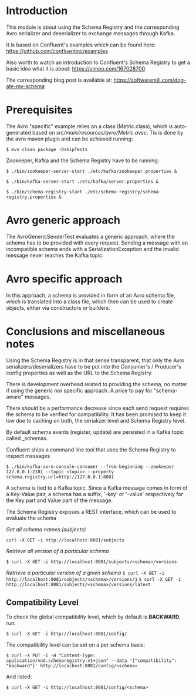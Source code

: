 # Introduction
This module is about using the Schema Registry and the corresponding Avro serializer and deserializer to exchange messages through Kafka.

It is based on Confluent's examples which can be found here:
https://github.com/confluentinc/examples

Also worth to watch an introduction to Confluent's Schema Registry to get a basic idea what it is about:
https://vimeo.com/167028700

The corresponding blog post is available at:
https://softwaremill.com/dog-ate-my-schema

# Prerequisites
The Avro "specific" example relies on a class (Metric.class), which is auto-generated based on *src/main/resources/avro/Metric.avsc*.
Tis is done by the avro maven plugin and can be achieved running:

```$ mvn clean package -DskipTests```

Zookeeper, Kafka and the Schema Registry have to be running:

```
$ ./bin/zookeeper-server-start ./etc/kafka/zookeeper.properties &

$ ./bin/kafka-server-start ./etc/kafka/server.properties &

$ ./bin/schema-registry-start ./etc/schema-registry/schema-registry.properties &
```
# Avro generic approach
The AvroGenericSenderTest evaluates a generic approach, where the schema has to be provided with every request. Sending a message with an incompatible schema ends with a SerializationException and the invalid message never reaches the Kafka topic.

# Avro specific approach
In this approach, a schema is provided in form of an Avro schema file, which is translated into a class file, which then can be used to create objects, either via constructors or builders.

# Conclusions and miscellaneous notes
Using the Schema Registry is in that sense transparent, that only the Avro serializers/deserializers have to be put into the Consumer's / Producer's config properties as well as the URL to the Schema Registry.

There is development overhead related to providing the schema, no matter if using the generic nor specific approach. A price to pay for "schema-aware" messages.

There should be a performance decrease since each send request requires the schema to be verified for compatibility. It has been promised to keep it low due to caching on both, the serializer level and Schema Registry level.

By default schema events (register, update) are persisted in a Kafka topic called _schemas.

Confluent ships a command line tool that uses the Schema Registry to inspect messages

```$ ./bin/kafka-avro-console-consumer --from-beginning --zookeeper 127.0.0.1:2181 --topic <topic> --property schema.registry.url=http://127.0.0.1:8081```

A schema is tied to a Kafka topic. Since a Kafka message comes in form of a Key-Value pair, a schema has a suffix, '-key' or '-value' respectively for the Key part and Value part of the message.

The Schema Registry exposes a REST interface, which can be used to evaluate the schema

*Get all schema names (subjects)*

```curl -X GET -i http://localhost:8081/subjects```

*Retrieve all version of a particular schema*

```$ curl -X GET -i http://localhost:8081/subjects/<schema>/versions```

*Retrieve a particular version of a given schema*
```$ curl -X GET -i http://localhost:8081/subjects/<schema>/versions/1```
```$ curl -X GET -i http://localhost:8081/subjects/<schema>/versions/latest```


## Compatibility Level
To check the global compatibility level, which by default is **BACKWARD**, run:

```$ curl -X GET -i http://localhost:8081/config/```

The compatibility level can be set on a per schema basis:

```$ curl -X PUT -i -H "Content-Type: application/vnd.schemaregistry.v1+json" --data '{"compatibility": "backward"}' http://localhost:8081/config/<schema>```

And listed:

```$ curl -X GET -i http://localhost:8081/config/<schema>```
